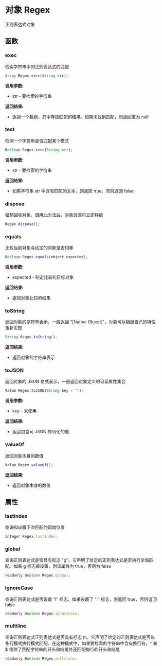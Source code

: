 # 对象 Regex
正则表达式对象

## 函数
        
### exec
检索字符串中的正则表达式的匹配
```JavaScript
Array Regex.exec(String str);
```

**调用参数:**
* str - 要检索的字符串

**返回结果:**
* 返回一个数组，其中存放匹配的结果。如果未找到匹配，则返回值为 null

### test
检测一个字符串是否匹配某个模式
```JavaScript
Boolean Regex.test(String str);
```

**调用参数:**
* str - 要检索的字符串

**返回结果:**
* 如果字符串 str 中含有匹配的文本，则返回 true，否则返回 false

### dispose
强制回收对象，调用此方法后，对象资源将立即释放
```JavaScript
Regex.dispose();
```

### equals
比较当前对象与给定的对象是否相等
```JavaScript
Boolean Regex.equals(object expected);
```

**调用参数:**
* expected - 制定比较的目标对象

**返回结果:**
* 返回对象比较的结果

### toString
返回对象的字符串表示，一般返回 &#34;[Native Object]&#34;，对象可以根据自己的特性重新实现
```JavaScript
String Regex.toString();
```

**返回结果:**
* 返回对象的字符串表示

### toJSON
返回对象的 JSON 格式表示，一般返回对象定义的可读属性集合
```JavaScript
Value Regex.toJSON(String key = "");
```

**调用参数:**
* key - 未使用

**返回结果:**
* 返回包含可 JSON 序列化的值

### valueOf
返回对象本身的数值
```JavaScript
Value Regex.valueOf();
```

**返回结果:**
* 返回对象本身的数值

## 属性
        
### lastIndex
查询和设置下次匹配的起始位置
```JavaScript
Integer Regex.lastIndex;
```

### global
查询正则表达式是否具有标志 &#34;g&#34;。它声明了给定的正则表达式是否执行全局匹配。如果 g 标志被设置，则该属性为 true，否则为 false
```JavaScript
readonly Boolean Regex.global;
```

### ignoreCase
查询正则表达式是否设置 &#34;i&#34; 标志。如果设置了 &#34;i&#34; 标志，则返回 true，否则返回 false
```JavaScript
readonly Boolean Regex.ignoreCase;
```

### multiline
查询正则表达式正则表达式是否具有标志 m。它声明了给定的正则表达式是否以多行模式执行模式匹配。在这种模式中，如果要检索的字符串中含有换行符，^ 和 $ 锚除了匹配字符串的开头和结尾外还匹配每行的开头和结尾
```JavaScript
readonly Boolean Regex.multiline;
```

